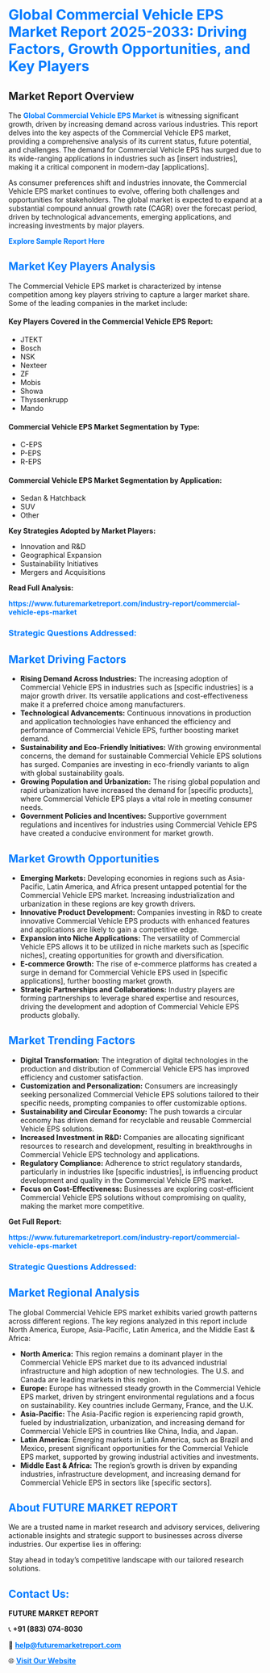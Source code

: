 <h1 style="color: #007BFF;">Global Commercial Vehicle EPS Market Report 2025-2033: Driving Factors, Growth Opportunities, and Key Players</h1>

<section id="overview">
<h2>Market Report Overview</h2>
<p>The <a href="https://www.futuremarketreport.com/industry-report/commercial-vehicle-eps-market" style="color: #007BFF; text-decoration: none;"><strong>Global Commercial Vehicle EPS Market</strong></a> is witnessing significant growth, driven by increasing demand across various industries. This report delves into the key aspects of the Commercial Vehicle EPS market, providing a comprehensive analysis of its current status, future potential, and challenges. The demand for Commercial Vehicle EPS has surged due to its wide-ranging applications in industries such as [insert industries], making it a critical component in modern-day [applications].</p>
<p>As consumer preferences shift and industries innovate, the Commercial Vehicle EPS market continues to evolve, offering both challenges and opportunities for stakeholders. The global market is expected to expand at a substantial compound annual growth rate (CAGR) over the forecast period, driven by technological advancements, emerging applications, and increasing investments by major players.</p>
</section>

<section id="overview">
<p><a href="https://www.futuremarketreport.com/request-sample/reportId=36293" style="color: #007BFF; text-decoration: none;"><strong>Explore Sample Report Here</strong></a></p>
</section>

<section id="key-players">
<h2 style="color: #007BFF;">Market Key Players Analysis</h2>
<p>The Commercial Vehicle EPS market is characterized by intense competition among key players striving to capture a larger market share. Some of the leading companies in the market include:</p>
<h4>Key Players Covered in the Commercial Vehicle EPS Report:</h4>
<ul><li>JTEKT</li><li>Bosch</li><li>NSK</li><li>Nexteer</li><li>ZF</li><li>Mobis</li><li>Showa</li><li>Thyssenkrupp</li><li>Mando</li></ul>
<h4>Commercial Vehicle EPS Market Segmentation by Type:</h4>
<ul><li>C-EPS</li><li>P-EPS</li><li>R-EPS</li></ul>

<h4>Commercial Vehicle EPS Market Segmentation by Application:</h4>
<ul><li>Sedan &amp; Hatchback</li><li>SUV</li><li>Other</li></ul>
<p><strong>Key Strategies Adopted by Market Players:</strong></p>
<ul>
<li>Innovation and R&D</li>
<li>Geographical Expansion</li>
<li>Sustainability Initiatives</li>
<li>Mergers and Acquisitions</li>
</ul>
</section>

<section>
<p><strong>Read Full Analysis: </strong></p><a href="https://www.futuremarketreport.com/industry-report/commercial-vehicle-eps-market" style="color: #007BFF; text-decoration: none;"><strong>https://www.futuremarketreport.com/industry-report/commercial-vehicle-eps-market</strong></a>
<h3 style="color: #007BFF;">Strategic Questions Addressed:</h3>
</section>

<section id="driving-factors">
<h2 style="color: #007BFF;">Market Driving Factors</h2>
<ul>
<li><strong>Rising Demand Across Industries:</strong> The increasing adoption of Commercial Vehicle EPS in industries such as [specific industries] is a major growth driver. Its versatile applications and cost-effectiveness make it a preferred choice among manufacturers.</li>
<li><strong>Technological Advancements:</strong> Continuous innovations in production and application technologies have enhanced the efficiency and performance of Commercial Vehicle EPS, further boosting market demand.</li>
<li><strong>Sustainability and Eco-Friendly Initiatives:</strong> With growing environmental concerns, the demand for sustainable Commercial Vehicle EPS solutions has surged. Companies are investing in eco-friendly variants to align with global sustainability goals.</li>
<li><strong>Growing Population and Urbanization:</strong> The rising global population and rapid urbanization have increased the demand for [specific products], where Commercial Vehicle EPS plays a vital role in meeting consumer needs.</li>
<li><strong>Government Policies and Incentives:</strong> Supportive government regulations and incentives for industries using Commercial Vehicle EPS have created a conducive environment for market growth.</li>
</ul>
</section>

<section id="growth-opportunities">
<h2 style="color: #007BFF;">Market Growth Opportunities</h2>
<ul>
<li><strong>Emerging Markets:</strong> Developing economies in regions such as Asia-Pacific, Latin America, and Africa present untapped potential for the Commercial Vehicle EPS market. Increasing industrialization and urbanization in these regions are key growth drivers.</li>
<li><strong>Innovative Product Development:</strong> Companies investing in R&D to create innovative Commercial Vehicle EPS products with enhanced features and applications are likely to gain a competitive edge.</li>
<li><strong>Expansion into Niche Applications:</strong> The versatility of Commercial Vehicle EPS allows it to be utilized in niche markets such as [specific niches], creating opportunities for growth and diversification.</li>
<li><strong>E-commerce Growth:</strong> The rise of e-commerce platforms has created a surge in demand for Commercial Vehicle EPS used in [specific applications], further boosting market growth.</li>
<li><strong>Strategic Partnerships and Collaborations:</strong> Industry players are forming partnerships to leverage shared expertise and resources, driving the development and adoption of Commercial Vehicle EPS products globally.</li>
</ul>
</section>

<section id="trending-factors">
<h2 style="color: #007BFF;">Market Trending Factors</h2>
<ul>
<li><strong>Digital Transformation:</strong> The integration of digital technologies in the production and distribution of Commercial Vehicle EPS has improved efficiency and customer satisfaction.</li>
<li><strong>Customization and Personalization:</strong> Consumers are increasingly seeking personalized Commercial Vehicle EPS solutions tailored to their specific needs, prompting companies to offer customizable options.</li>
<li><strong>Sustainability and Circular Economy:</strong> The push towards a circular economy has driven demand for recyclable and reusable Commercial Vehicle EPS solutions.</li>
<li><strong>Increased Investment in R&D:</strong> Companies are allocating significant resources to research and development, resulting in breakthroughs in Commercial Vehicle EPS technology and applications.</li>
<li><strong>Regulatory Compliance:</strong> Adherence to strict regulatory standards, particularly in industries like [specific industries], is influencing product development and quality in the Commercial Vehicle EPS market.</li>
<li><strong>Focus on Cost-Effectiveness:</strong> Businesses are exploring cost-efficient Commercial Vehicle EPS solutions without compromising on quality, making the market more competitive.</li>
</ul>
</section>

<section>
<p><strong>Get Full Report: </strong></p><a href="https://www.futuremarketreport.com/industry-report/commercial-vehicle-eps-market" style="color: #007BFF; text-decoration: none;"><strong>https://www.futuremarketreport.com/industry-report/commercial-vehicle-eps-market</strong></a>
<h3 style="color: #007BFF;">Strategic Questions Addressed:</h3>
</section>


<section id="regional-analysis">
<h2 style="color: #007BFF;">Market Regional Analysis</h2>
<p>The global Commercial Vehicle EPS market exhibits varied growth patterns across different regions. The key regions analyzed in this report include North America, Europe, Asia-Pacific, Latin America, and the Middle East & Africa:</p>
<ul>
<li><strong>North America:</strong> This region remains a dominant player in the Commercial Vehicle EPS market due to its advanced industrial infrastructure and high adoption of new technologies. The U.S. and Canada are leading markets in this region.</li>
<li><strong>Europe:</strong> Europe has witnessed steady growth in the Commercial Vehicle EPS market, driven by stringent environmental regulations and a focus on sustainability. Key countries include Germany, France, and the U.K.</li>
<li><strong>Asia-Pacific:</strong> The Asia-Pacific region is experiencing rapid growth, fueled by industrialization, urbanization, and increasing demand for Commercial Vehicle EPS in countries like China, India, and Japan.</li>
<li><strong>Latin America:</strong> Emerging markets in Latin America, such as Brazil and Mexico, present significant opportunities for the Commercial Vehicle EPS market, supported by growing industrial activities and investments.</li>
<li><strong>Middle East & Africa:</strong> The region’s growth is driven by expanding industries, infrastructure development, and increasing demand for Commercial Vehicle EPS in sectors like [specific sectors].</li>
</ul>
</section>

<footer>
<h2 style="color: #007BFF;">About FUTURE MARKET REPORT</h2>
<p>We are a trusted name in market research and advisory services, delivering actionable insights and strategic support to businesses across diverse industries. Our expertise lies in offering:</p>

<p>Stay ahead in today’s competitive landscape with our tailored research solutions.</p>

<h2 style="color: #007BFF;">Contact Us:</h2>
<p><strong>FUTURE MARKET REPORT</strong></p>
<p>📞 <strong>+91 (883) 074-8030</strong></p>
<p>📧 <strong><a href="mailto:help@futuremarketreport.com" style="color: #007BFF;">help@futuremarketreport.com</a></strong></p>
<p>🌐 <strong><a href="https://www.futuremarketreport.com/" style="color: #007BFF;">Visit Our Website</a></strong></p>
</footer>
